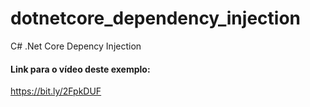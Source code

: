 # dotnetcore_dependency_injection
C# .Net Core Depency Injection


#### Link para o vídeo deste exemplo:
https://bit.ly/2FpkDUF
